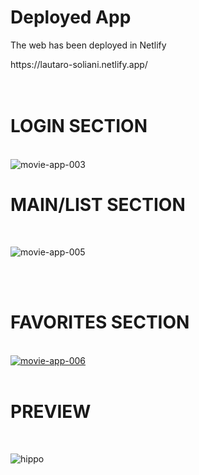 <h1>Deployed App</h1>
<p>The web has been deployed in Netlify</p>
https://lautaro-soliani.netlify.app/
<br>
<br>
<br>
<h1>LOGIN SECTION</h1>
<br>
<img src="https://i.ibb.co/Gs5d4pj/movie-app-003.png" alt="movie-app-003" border="0">
<br>
<h1>MAIN/LIST SECTION</h1>
<br>

![movie-app-005](https://github.com/lautarosoliani/moviesReact/assets/72751465/7c3ea557-56ec-4987-9b22-1a1301d264e1)

<br>
<br>
<h1>FAVORITES SECTION</h1>
<br>
<a href="https://ibb.co/TTXsytF"><img src="https://i.ibb.co/N3hMRKH/movie-app-006.png" alt="movie-app-006" border="0"></a>
<br>
<br>


<h1>PREVIEW</h1>
<br>

![hippo](https://media.giphy.com/media/hnqsrqxesN7SvMbjkd/giphy.gif)
